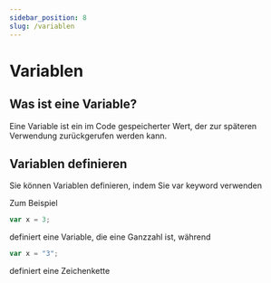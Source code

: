 ```yaml
---
sidebar_position: 8
slug: /variablen
---
```


# Variablen
## Was ist eine Variable?
Eine Variable ist ein im Code gespeicherter Wert, der zur späteren Verwendung zurückgerufen werden kann.
## Variablen definieren

Sie können Variablen definieren, indem Sie var keyword verwenden

Zum Beispiel

```jsx
var x = 3;
```
definiert eine Variable, die eine Ganzzahl ist, während

```jsx
var x = "3";
```
definiert eine Zeichenkette
